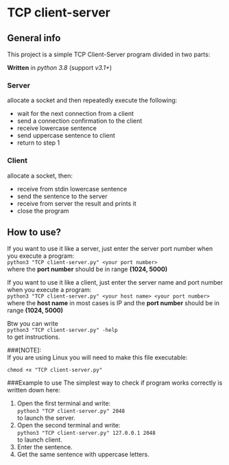 # TCP client-server
## General info
This project is a simple TCP Client-Server program  divided in two parts: 

**Written** in _python 3.8_ (support _v3.1+_)

### Server  
allocate a socket and then repeatedly execute the following:
- wait for the next connection from a client
- send a connection confirmation to the client
- receive lowercase sentence
- send uppercase sentence to client
- return to step 1


### Client  
allocate a socket, then:
- receive from stdin lowercase sentence
- send the sentence to the server
- receive from server the result and prints it
- close the program


## How to use?
If you want to use it like a server, just enter the server port number when you execute a program:  
`python3 "TCP client-server.py" <your port number>`  
where the **port number** should be in range **(1024, 5000)**

If you want to use it like a client, just enter the server name and port number when you execute a program:  
`python3 "TCP client-server.py" <your host name> <your port number>`  
where the **host name** in most cases is IP and the **port number** should be in range **(1024, 5000)**

Btw you can write  
`python3 "TCP client-server.py" -help`  
to get instructions.

###[NOTE]:  
If you are using Linux you will need to make this file executable:
```
chmod +x "TCP client-server.py"
```

###Example to use
The simplest way to check if program works correctly is written down here:  
1) Open the first terminal and write:  
   `python3 "TCP client-server.py" 2048`  
to launch the server.  
2) Open the second terminal and write:  
   `python3 "TCP client-server.py" 127.0.0.1 2048`  
to launch client.
3) Enter the sentence.
4) Get the same sentence with uppercase letters.